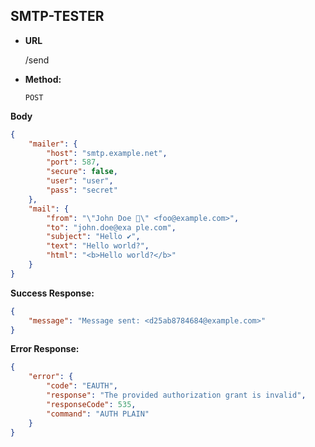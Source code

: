**SMTP-TESTER**
----


* **URL**

  /send

* **Method:**
  

  `POST`

**Body**

````json
{
    "mailer": {
        "host": "smtp.example.net",
        "port": 587,
        "secure": false,
        "user": "user",
        "pass": "secret"
    },
    "mail": {
        "from": "\"John Doe 👻\" <foo@example.com>",
        "to": "john.doe@exa ple.com",
        "subject": "Hello ✔",
        "text": "Hello world?",
        "html": "<b>Hello world?</b>"
    }
}
````

**Success Response:**


````json
{
    "message": "Message sent: <d25ab8784684@example.com>"
}
````
 
**Error Response:**

````json
{
    "error": {
        "code": "EAUTH",
        "response": "The provided authorization grant is invalid",
        "responseCode": 535,
        "command": "AUTH PLAIN"
    }
}
````
